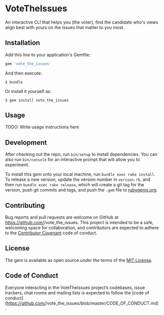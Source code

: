 # VoteTheIssues

An interactive CLI that helps you (the voter), find the candidate who's views align best with yours on the issues that matter to you most. 

## Installation

Add this line to your application's Gemfile:

```ruby
gem 'vote_the_issues'
```

And then execute:

    $ bundle

Or install it yourself as:

    $ gem install vote_the_issues

## Usage

TODO: Write usage instructions here

## Development

After checking out the repo, run `bin/setup` to install dependencies. You can also run `bin/console` for an interactive prompt that will allow you to experiment.

To install this gem onto your local machine, run `bundle exec rake install`. To release a new version, update the version number in `version.rb`, and then run `bundle exec rake release`, which will create a git tag for the version, push git commits and tags, and push the `.gem` file to [rubygems.org](https://rubygems.org).

## Contributing

Bug reports and pull requests are welcome on GitHub at https://github.com/<github username>/vote_the_issues. This project is intended to be a safe, welcoming space for collaboration, and contributors are expected to adhere to the [Contributor Covenant](http://contributor-covenant.org) code of conduct.

## License

The gem is available as open source under the terms of the [MIT License](https://opensource.org/licenses/MIT).

## Code of Conduct

Everyone interacting in the VoteTheIssues project’s codebases, issue trackers, chat rooms and mailing lists is expected to follow the [code of conduct](https://github.com/<github username>/vote_the_issues/blob/master/CODE_OF_CONDUCT.md).
